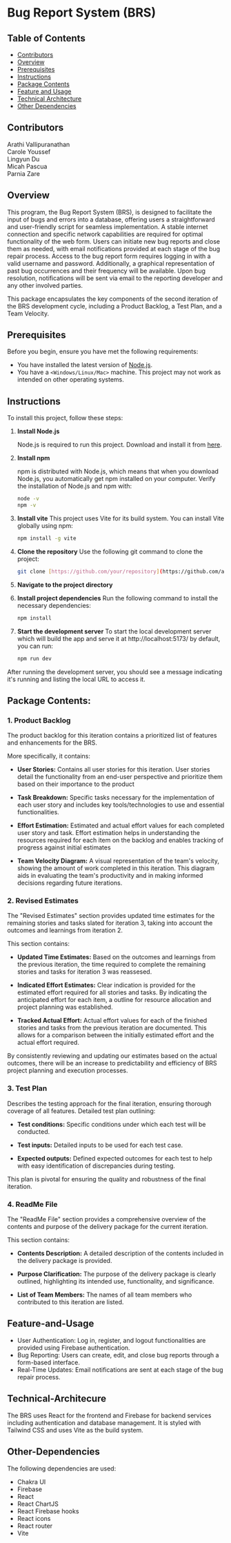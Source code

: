 # Bug Report System (BRS) 

## Table of Contents
- [Contributors](#contributors)
- [Overview](#overview)
- [Prerequisites](#prerequisites)
- [Instructions](#Instructions)
- [Package Contents](#package-contents)
- [Feature and Usage](#Feature-and-Usage)
- [Technical Architecture](#Technical-Architecture)
- [Other Dependencies](#Other-Dependencies)
  

## Contributors
Arathi Vallipuranathan  
Carole Youssef  
Lingyun Du  
Micah Pascua  
Parnia Zare  

## Overview

This program, the Bug Report System (BRS), is designed to facilitate the input of bugs and errors into a database, offering users a straightforward and user-friendly script for seamless implementation. A stable internet connection and specific network capabilities are required for optimal functionality of the web form. Users can initiate new bug reports and close them as needed, with email notifications provided at each stage of the bug repair process. Access to the bug report form requires logging in with a valid username and password. Additionally, a graphical representation of past bug occurrences and their frequency will be available. Upon bug resolution, notifications will be sent via email to the reporting developer and any other involved parties.

This package encapsulates the key components of the second iteration of the BRS development cycle, including a Product Backlog, a Test Plan, and a Team Velocity.
## Prerequisites

Before you begin, ensure you have met the following requirements:
* You have installed the latest version of [Node.js](https://nodejs.org/).
* You have a `<Windows/Linux/Mac>` machine. This project may not work as intended on other operating systems.
  
## Instructions
To install this project, follow these steps:

1. **Install Node.js**

   Node.js is required to run this project. Download and install it from [here](https://nodejs.org/).

2. **Install npm**

   npm is distributed with Node.js, which means that when you download Node.js, you automatically get npm installed on your computer. Verify the installation of Node.js and npm with:

   ```bash
   node -v
   npm -v
   
3.  **Install vite**
   This project uses Vite for its build system. You can install Vite globally using npm:
      ```bash
      npm install -g vite

5. **Clone the repository**
   Use the following git command to clone the project:
    ```bash
   git clone [https://github.com/your/repository](https://github.com/avallip443/cps406.git)
   
7. **Navigate to the project directory**
8. **Install project dependencies**
   Run the following command to install the necessary dependencies:
    ```bash
    npm install
10. **Start the development server**
    To start the local development server which will build the app and serve it at  http://localhost:5173/ by default, you can run:
      ```bash
     npm run dev
  After running the development server, you should see a message indicating it's running and listing the local URL to access it.

## Package Contents:

### **1. Product Backlog**

The product backlog for this iteration contains a prioritized list of features and enhancements for the BRS.  

More specifically, it contains: 

- **User Stories:** Contains all user stories for this iteration. User stories detail the functionality from an end-user perspective and prioritize them based on their importance to the product

- **Task Breakdown:** Specific tasks necessary for the implementation of each user story and includes key tools/technologies to use and essential functionalities.

- **Effort Estimation:** Estimated and actual effort values for each completed user story and task. Effort estimation helps in understanding the resources required for each item on the backlog and enables tracking of progress against initial estimates

- **Team Velocity Diagram:** A visual representation of the team's velocity, showing the amount of work completed in this iteration. This diagram aids in evaluating the team's productivity and in making informed decisions regarding future iterations.

 
### **2. Revised Estimates**

The "Revised Estimates" section provides updated time estimates for the remaining stories and tasks slated for iteration 3, taking into account the outcomes and learnings from iteration 2.

This section contains:
- **Updated Time Estimates:** Based on the outcomes and learnings from the previous iteration, the time required to complete the remaining stories and tasks for iteration 3 was reassesed.

- **Indicated Effort Estimates:** Clear indication is provided for the estimated effort required for all stories and tasks. By indicating the anticipated effort for each item, a outline for resource allocation and project planning was established.

- **Tracked Actual Effort:** Actual effort values for each of the finished stories and tasks from the previous iteration are documented. This allows for a comparison between the initially estimated effort and the actual effort required.

By consistently reviewing and updating our estimates based on the actual outcomes, there will be an increase to predictability and efficiency of BRS project planning and execution processes.


### **3. Test Plan**  

Describes the testing approach for the final iteration, ensuring thorough coverage of all features. Detailed test plan outlining:  

- **Test conditions:** Specific conditions under which each test will be conducted.

- **Test inputs:** Detailed inputs to be used for each test case.

- **Expected outputs:** Defined expected outcomes for each test to help with easy identification of discrepancies during testing.  

This plan is pivotal for ensuring the quality and robustness of the final iteration.  

### **4. ReadMe File**

The "ReadMe File" section provides a comprehensive overview of the contents and purpose of the delivery package for the current iteration.

This section contains:

- **Contents Description:** A detailed description of the contents included in the delivery package is provided. 

- **Purpose Clarification:** The purpose of the delivery package is clearly outlined, highlighting its intended use, functionality, and significance.

- **List of Team Members:** The names of all team members who contributed to this iteration are listed.

## Feature-and-Usage
- User Authentication: Log in, register, and logout functionalities are provided using Firebase authentication.
- Bug Reporting: Users can create, edit, and close bug reports through a form-based interface.
- Real-Time Updates: Email notifications are sent at each stage of the bug repair process.

## Technical-Architecure
The BRS uses React for the frontend and Firebase for backend services including authentication and database management. It is styled with Tailwind CSS and uses Vite as the build system.

## Other-Dependencies
The following dependencies are used:
- Chakra UI
- Firebase
- React
- React ChartJS
- React Firebase hooks
- React icons
- React router
- Vite













